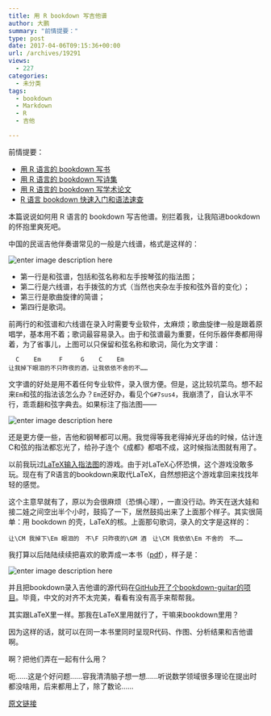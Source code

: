 ```yaml
---
title: 用 R bookdown 写吉他谱
author: 大鹏
summary: "前情提要："
type: post
date: 2017-04-06T09:15:36+00:00
url: /archives/19291
views:
  - 227
categories:
  - 未分类
tags:
  - bookdown
  - Markdown
  - R
  - 吉他

---
```

前情提要：

  * [用 R 语言的 bookdown 写书][1]
  * [用 R 语言的 bookdown 写诗集][2]
  * [用 R 语言的 bookdown 写学术论文][3]
  * [R 语言 bookdown 快速入门和语法速查][4]

本篇说说如何用 R 语言的 bookdown 写吉他谱。别拦着我，让我陷进bookdown的怀抱里爽死吧。

中国的民谣吉他伴奏谱常见的一般是六线谱，格式是这样的：

![enter image description here][5]

  * 第一行是和弦谱，包括和弦名称和左手按琴弦的指法图；
  * 第二行是六线谱，右手拨弦的方式（当然也夹杂左手按和弦外音的变化）；
  * 第三行是歌曲旋律的简谱；
  * 第四行是歌词。

前两行的和弦谱和六线谱在录入时需要专业软件，太麻烦；歌曲旋律一般是跟着原唱学，基本用不着；歌词最容易录入。由于和弦谱最为重要，任何乐器伴奏都用得着，为了省事儿，上图可以只保留和弦名称和歌词，简化为文字谱：

      C    Em     F     G    C    Em
    让我掉下眼泪的不只昨夜的酒，让我依依不舍的不……
    

文字谱的好处是用不着任何专业软件，录入很方便。但是，这比较坑菜鸟。想不起来`Em`和弦的指法该怎么办？`Em`还好办，看见个`G#7sus4`，我崩溃了，自认水平不行，乖乖翻和弦字典去。如果标注了指法图——

![enter image description here][6]

还是更方便一些，吉他和钢琴都可以用。我觉得等我老得掉光牙齿的时候，估计连C和弦的指法都忘光了，给孙子连个《成都》都唱不成，这时候指法图就有用了。

以前我玩过[LaTeX输入指法图][7]的游戏。由于对LaTeX心怀恐惧，这个游戏没敢多玩。现在有了R语言的bookdown来取代LaTeX，自然想把这个游戏拿回来找找年轻的感觉。

这个主意早就有了，原以为会很麻烦（恐惧心理），一直没行动。昨天在送大娃和接二娃之间空出半个小时，鼓捣了一下，居然鼓捣出来了上面那个样子。其实很简单：用 bookdown 的壳，LaTeX的核。上面那句歌词，录入的文字是这样的：

    让\CM 我掉下\Em 眼泪的　不\F 只昨夜的\GM 酒　让\CM 我依依\Em 不舍的　不……
    

我打算以后陆陆续续把喜欢的歌弄成一本书（[pdf][8]），样子是：

![enter image description here][9]

并且把bookdown录入吉他谱的源代码在[GitHub开了个bookdown-guitar的项目][10]。毕竟，中文的对齐不太完美，看看有没有高手来帮帮我。

其实跟LaTeX里一样。那我在LaTeX里用就行了，干嘛来bookdown里用？

因为这样的话，就可以在同一本书里同时呈现R代码、作图、分析结果和吉他谱啊。

啊？把他们弄在一起有什么用？

呃……这是个好问题……容我清清脑子想一想……听说数学领域很多理论在提出时都没啥用，后来都用上了，除了数论……

 [1]: http://pzhao.org/archives/19122
 [2]: http://pzhao.org/archives/19150
 [3]: http://pzhao.org/archives/19190
 [4]: http://pzhao.org/archives/19141
 [5]: http://pzhao.org/wp-content/uploads/2017/04/chengdu1-.jpg
 [6]: http://pzhao.org/wp-content/uploads/2017/04/chengdu2.png
 [7]: http://pzhao.org/archives/18230
 [8]: https://bookdown.org/baydap/bdguitar/bdguitar.pdf
 [9]: http://pzhao.org/wp-content/uploads/2017/04/img-guitar.png
 [10]: https://github.com/dapengde/bookdown-guitar

[原文链接](http://dapengde.com/archives/19291)

